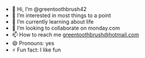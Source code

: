- 👋 Hi, I’m @greentoothbrush42
- 👀 I’m interested in most things to a point
- 🌱 I’m currently learning about life
- 💞️ I’m looking to collaborate on monday.com
- 📫 How to reach me greentoothbrush@hotmail.com
- 😄 Pronouns: yes
- ⚡ Fun fact: I like fun

<!---
greentoothbrush42/greentoothbrush42 is a ✨ special ✨ repository because its `README.md` (this file) appears on your GitHub profile.
You can click the Preview link to take a look at your changes.
--->
